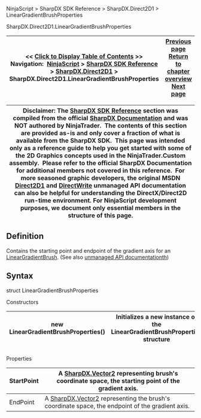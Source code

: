 ﻿
NinjaScript > SharpDX SDK Reference > SharpDX.Direct2D1 > LinearGradientBrushProperties

SharpDX.Direct2D1.LinearGradientBrushProperties

| << [Click to Display Table of Contents](sharpdx_direct2d1_lineargradientbrushproperties.md) >> **Navigation:**     [NinjaScript](ninjascript.md) > [SharpDX SDK Reference](sharpdx_sdk_reference.md) > [SharpDX.Direct2D1](sharpdx_direct2d1.md) > SharpDX.Direct2D1.LinearGradientBrushProperties | [Previous page](sharpdx_direct2d1_lineargradientbrush_startpoint.md) [Return to chapter overview](sharpdx_direct2d1.md) [Next page](sharpdx_direct2d1_measuringmode.md) |
| --- | --- |

| Disclaimer: The [SharpDX SDK Reference](sharpdx_sdk_reference.md) section was compiled from the official [SharpDX Documentation](http://sharpdx.org/) and was NOT authored by NinjaTrader.  The contents of this section are provided as-is and only cover a fraction of what is available from the SharpDX SDK.  This page was intended only as a reference guide to help you get started with some of the 2D Graphics concepts used in the NinjaTrader.Custom assembly.  Please refer to the official SharpDX Documentation for additional members not covered in this reference.  For more seasoned graphic developers, the original MSDN [Direct2D1](https://msdn.microsoft.com/en-us/library/windows/desktop/dd370990.aspx) and [DirectWrite](https://msdn.microsoft.com/en-us/library/windows/desktop/dd368038.aspx) unmanaged API documentation can also be helpful for understanding the DirectX/Direct2D run-time environment. For NinjaScript development purposes, we document only essential members in the structure of this page. |
| --- |

## Definition
Contains the starting point and endpoint of the gradient axis for an [LinearGradientBrush](sharpdx_direct2d1_lineargradientbrush.md). 
(See also [unmanaged API documentationth](msdn.microsoft.com/en-us/library/dd368128.aspx))
 
## Syntax
struct LinearGradientBrushProperties
   

Constructors

| new LinearGradientBrushProperties() | Initializes a new instance of the LinearGradientBrushProperties structure |
| --- | --- |
## 
## 
Properties

| StartPoint | A [SharpDX.Vector2](sharpdx_vector2.md) representing brush's coordinate space, the starting point of the gradient axis. |
| --- | --- |
| EndPoint | A [SharpDX.Vector2](sharpdx_vector2.md) representing the brush's coordinate space, the endpoint of the gradient axis. |
